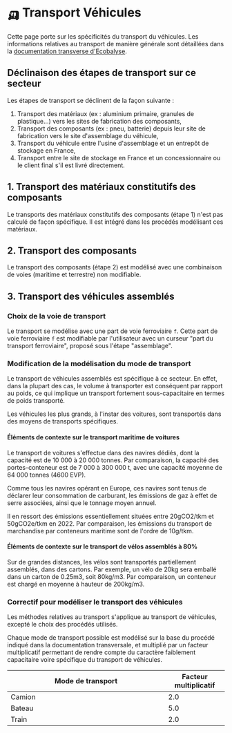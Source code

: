 # 🛺 Transport Véhicules

Cette page porte sur les spécificités du transport du véhicules. Les informations relatives au transport de manière générale sont détaillées dans la [documentation transverse d'Ecobalyse](./).

## Déclinaison des étapes de transport sur ce secteur

Les étapes de transport se déclinent de la façon suivante :

1. Transport des matériaux (ex : aluminium primaire, granules de plastique...) vers les sites de fabrication des composants,
2. Transport des composants (ex : pneu, batterie) depuis leur site de fabrication vers le site d'assemblage du véhicule,
3. Transport du véhicule entre l'usine d'assemblage et un entrepôt de stockage en France,
4. Transport entre le site de stockage en France et un concessionnaire ou le client final s'il est livré directement.

## 1. Transport des matériaux constitutifs des composants&#x20;

Le transports des matériaux constitutifs des composants (étape 1) n'est pas calculé de façon spécifique. Il est intégré dans les procédés modélisant ces matériaux.

## 2. Transport des composants

Le transport des composants (étape 2) est modélisé avec une combinaison de voies (maritime et terrestre) non modifiable.

## 3. Transport des véhicules assemblés

### Choix de la voie de transport

Le transport se modélise avec une part de voie ferroviaire `f`. Cette part de voie ferroviaire `f` est modifiable par l'utilisateur avec un curseur "part du transport ferroviaire", proposé sous l'étape "assemblage".

### Modification de la modélisation du mode de transport

Le transport de véhicules assemblés est spécifique à ce secteur. En effet, dans la plupart des cas, le volume à transporter est conséquent par rapport au poids, ce qui implique un transport fortement sous-capacitaire en termes de poids transporté.&#x20;

Les véhicules les plus grands, à l'instar des voitures, sont transportés dans des moyens de transports spécifiques.

#### Éléments de contexte sur le transport maritime de voitures

Le transport de voitures s'effectue dans des navires dédiés, dont la capacité est de 10 000 à 20 000 tonnes. Par comparaison, la capacité des portes-conteneur est de 7 000 à 300 000 t, avec une capacité moyenne de 64 000 tonnes (4600 EVP).

Comme tous les navires opérant en Europe, ces navires sont tenus de déclarer leur consommation de carburant, les émissions de gaz à effet de serre associées, ainsi que le tonnage moyen annuel.

Il en ressort des émissions essentiellement situées entre 20gCO2/tkm et 50gCO2e/tkm en 2022. Par comparaison, les émissions du transport de marchandise par conteneurs maritime sont de l'ordre de 10g/tkm.

#### Éléments de contexte sur le transport de vélos assemblés à 80%

Sur de grandes distances, les vélos sont transportés partiellement assemblés, dans des cartons. Par exemple, un vélo de 20kg sera emballé dans un carton de 0.25m3, soit 80kg/m3. Par comparaison, un conteneur est chargé en moyenne à hauteur de 200kg/m3.

### Correctif pour modéliser le transport des véhicules

Les méthodes relatives au transport s'applique au transport de véhicules, excepté le choix des procédés utilisés.

Chaque mode de transport possible est modélisé sur la base du procédé indiqué dans la documentation transversale, et multiplié par un facteur multiplicatif permettant de rendre compte du caractère faiblement capacitaire voire spécifique du transport de véhicules.

<table><thead><tr><th width="349">Mode de transport</th><th>Facteur multiplicatif</th></tr></thead><tbody><tr><td>Camion</td><td>2.0</td></tr><tr><td>Bateau</td><td>5.0</td></tr><tr><td>Train</td><td>2.0</td></tr></tbody></table>

